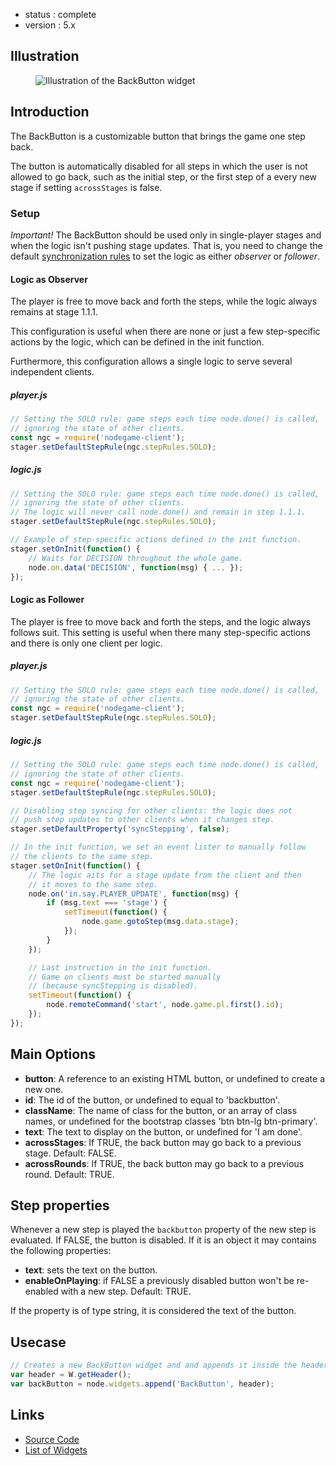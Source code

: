  - status : complete
 - version : 5.x

## Illustration

<figure>
  <img src="http://nodegame.org/images/wiki/v5/back-button-widget.jpeg" alt="Illustration of the BackButton widget">
  <br>
</figure>

## Introduction

The BackButton is a customizable button that brings the game one step
back.

The button is automatically disabled for all steps in which the user
is not allowed to go back, such as the initial step, or the first step
of a every new stage if setting `acrossStages` is false.

### Setup

_Important!_ The BackButton should be used only in single-player
stages and when the logic isn't pushing stage updates. That is, you
need to change the default [synchronization rules](Synchronization-v5)
to set the logic as either _observer_ or _follower_.

#### Logic as Observer

The player is free to move back and forth the steps, while the logic
always remains at stage 1.1.1.

This configuration is useful when there are none or just a few
step-specific actions by the logic, which can be defined in the init
function.

Furthermore, this configuration allows a single logic to serve several
independent clients.

##### player.js
```js
// Setting the SOLO rule: game steps each time node.done() is called,
// ignoring the state of other clients.
const ngc = require('nodegame-client');
stager.setDefaultStepRule(ngc.stepRules.SOLO);
```

##### logic.js
```js
// Setting the SOLO rule: game steps each time node.done() is called,
// ignoring the state of other clients.
// The logic will never call node.done() and remain in step 1.1.1.
stager.setDefaultStepRule(ngc.stepRules.SOLO);

// Example of step-specific actions defined in the init function.
stager.setOnInit(function() {
    // Waits for DECISION throughout the whole game.
    node.on.data('DECISION', function(msg) { ... });
});
```


#### Logic as Follower

The player is free to move back and forth the steps, and the logic
always follows suit. This setting is useful when there many
step-specific actions and there is only one client per logic.

##### player.js
```js
// Setting the SOLO rule: game steps each time node.done() is called,
// ignoring the state of other clients.
const ngc = require('nodegame-client');
stager.setDefaultStepRule(ngc.stepRules.SOLO);
```

##### logic.js
```js
// Setting the SOLO rule: game steps each time node.done() is called,
// ignoring the state of other clients.
const ngc = require('nodegame-client');
stager.setDefaultStepRule(ngc.stepRules.SOLO);

// Disabling step syncing for other clients: the logic does not
// push step updates to other clients when it changes step.
stager.setDefaultProperty('syncStepping', false);

// In the init function, we set an event lister to manually follow
// the clients to the same step.
stager.setOnInit(function() {
    // The logic aits for a stage update from the client and then
    // it moves to the same step.
    node.on('in.say.PLAYER_UPDATE', function(msg) {
        if (msg.text === 'stage') {
            setTimeout(function() {
                node.game.gotoStep(msg.data.stage);
            });
        }
    });

    // Last instruction in the init function.
    // Game on clients must be started manually
    // (because syncStepping is disabled).
    setTimeout(function() {
        node.remoteCommand('start', node.game.pl.first().id);
    });
});
```


## Main Options

- **button**: A reference to an existing HTML button, or undefined to
  create a new one.
- **id**: The id of the button, or undefined to equal to 'backbutton'.
- **className**: The name of class for the button, or an array of class
  names, or undefined for the bootstrap classes 'btn btn-lg btn-primary'.
- **text**: The text to display on the button, or undefined for 'I am
  done'.
- **acrossStages**: If TRUE, the back button may go back to a previous
  stage. Default: FALSE.
- **acrossRounds**: If TRUE, the back button may go back to a previous
  round. Default: TRUE.

## Step properties

Whenever a new step is played the `backbutton` property of the new
step is evaluated. If FALSE, the button is disabled. If it is an
object it may contains the following properties:

- **text**: sets the text on the button.
- **enableOnPlaying**: if FALSE a previously disabled button won't be re-enabled
  with a new step. Default: TRUE.

If the property is of type string, it is considered the text of the button.

## Usecase

```js
// Creates a new BackButton widget and and appends it inside the header.
var header = W.getHeader();
var backButton = node.widgets.append('BackButton', header);

```

## Links

- [Source Code](https://github.com/nodeGame/nodegame-widgets/blob/master/widgets/BackButton.js)
- [List of Widgets](Widgets-v5)
